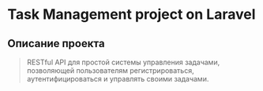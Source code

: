# Task Management project on Laravel

## Описание проекта

> RESTful API для простой системы управления задачами, позволяющей пользователям регистрироваться, аутентифицироваться и управлять своими задачами.
